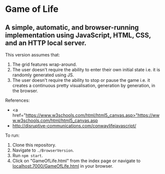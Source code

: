 # Game of Life

<!-- Two implementations of Conway's Game of Life: -->

## A simple, automatic, and browser-running implementation using JavaScript, HTML, CSS, and an HTTP local server.

This version assumes that:
1. The grid features wrap-around.
2. The user doesn't require the ability to enter their own initial state i.e. it is randomly generated using JS.
3. The user doesn't require the ability to stop or pause the game i.e. it creates a continuous pretty visualisation, generation by generation, in the browser.

References:
- <a href="https://www.w3schools.com/html/html5_canvas.asp>"https://www.w3schools.com/html/html5_canvas.asp</a>
- <a href="http://disruptive-communications.com/conwaylifejavascript/">http://disruptive-communications.com/conwaylifejavascript/</a>

To run:
1. Clone this repository.
2. Navigate to `./BrowserVersion`.
3. Run `npm start`.
4. Click on "GameOfLife.html" from the index page or navigate to <a href="http://localhost:7000/GameOfLife.html">localhost:7000/GameOfLife.html</a> in your browser.

<!-- 2. A C implementation, run and visualised in the terminal using ASCII. -->

